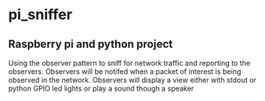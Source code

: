 # pi_sniffer
## Raspberry pi and python project
Using the observer pattern to sniff for network traffic and reporting to the observers.
Observers will be notifed when a packet of interest is being observed in the network. 
Observers will display a view either with stdout or python GPIO led lights or play a sound though a speaker

